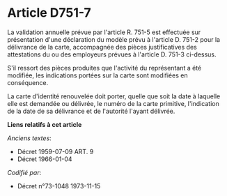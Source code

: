 # Article D751-7

La validation annuelle prévue par l'article R. 751-5 est effectuée sur présentation d'une déclaration du modèle prévu à
l'article D. 751-2 pour la délivrance de la carte, accompagnée des pièces justificatives des attestations du ou des
employeurs prévues à l'article D. 751-3 ci-dessus.

S'il ressort des pièces produites que l'activité du représentant a été modifiée, les indications portées sur la carte sont
modifiées en conséquence.

La carte d'identité renouvelée doit porter, quelle que soit la date à laquelle elle est demandée ou délivrée, le numéro de la
carte primitive, l'indication de la date de sa délivrance et de l'autorité l'ayant délivrée.

**Liens relatifs à cet article**

_Anciens textes_:

  - Décret  1959-07-09 ART. 9
  - Décret  1966-01-04

_Codifié par_:

  - Décret n°73-1048 1973-11-15
